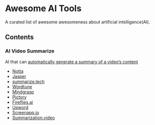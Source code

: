 # Awesome AI Tools
A curated list of awesome awesomeness about artificial intelligence(AI).

## Contents

### AI Video Summarize
AI that can [automatically generate a summary of a video’s content](https://artifilog.com/2024/02/03/top-ai-video-summarize-tools-2024/)
- [Notta](https://www.notta.ai/en)
- [Jasper](https://jasper.ai/)
- [summarize.tech](https://summarize.tech/)
- [Wordtune](https://www.wordtune.com/)
- [Mindgrasp](https://mindgrasp.ai/)
- [Pictory](https://pictory.ai/)
- [Fireflies.ai](https://fireflies.ai/)
- [Upword](https://www.upword.ai/)
- [Screenapp.io](https://www.screenapp.io/)
- [Summarization.video](https://summarization.video/)
